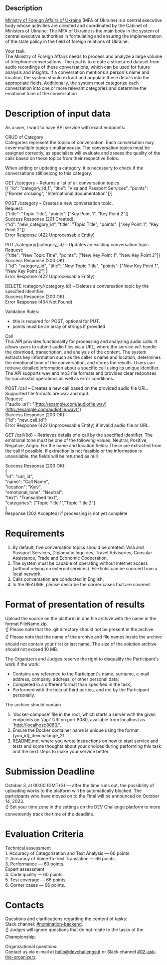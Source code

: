 ## **Description**

[Ministry of Foreign Affairs of Ukraine](https://mfa.gov.ua/en) (MFA of Ukraine) is a central executive body whose activities are directed and coordinated by the Cabinet of Ministers of Ukraine. The MFA of Ukraine is the main body in the system of central executive authorities in formulating and ensuring the implementation of the state policy in the field of foreign relations of Ukraine.

Your task.  
The Ministry of Foreign Affairs needs to process and analyze a large volume of telephone conversations. The goal is to create a structured dataset from audio recordings of these conversations, which can be used for future analysis and insights. If a conversation mentions a person's name and location, the system should extract and populate these details into the appropriate fields. Additionally, the system must categorize each conversation into one or more relevant categories and determine the emotional tone of the conversation

# **Description of input data**

As a user, I want to have API service with exact endpoints:

CRUD of Category  
Categories represent the topics of conversation. Each conversation may cover multiple topics simultaneously. The conversation topics must be assigned correctly, as specialists will evaluate and assess the quality of the calls based on these topics from their respective fields.

When adding or updating a category, it is necessary to check if the conversations still belong to this category.

GET /category – Returns a list of all conversation topics.  
\[{ "id": "category\_id\_1", "title": "Visa and Passport Services", "points": \["Border crossing", "International documentation"\]}\]

POST /category – Creates a new conversation topic.  
Request:   
{"title": "Topic Title", "points": \["Key Point 1", "Key Point 2"\]}  
Success Response (201 Created):   
{"id": "new\_category\_id", "title": "Topic Title", "points": \["Key Point 1", "Key Point 2"\]}  
Error Response (422 Unprocessable Entity)

PUT /category/{category\_id} – Updates an existing conversation topic.  
Request:   
{"title": "New Topic Title", "points": \["New Key Point 1", "New Key Point 2"\]}  
Success Response (200 OK):   
{ "id": "category\_id", "title": "New Topic Title", "points": \["New Key Point 1", "New Key Point 2"\] }  
Error Response (422 Unprocessable Entity)

DELETE /category/{category\_id} – Deletes a conversation topic by the specified identifier.  
Success Response (200 OK)  
Error Response (404 Not Found)

Validation Rules:

* title is required for POST, optional for PUT.  
* points must be an array of strings if provided.

Call  
This API provides functionality for processing and analyzing audio calls. It allows users to submit audio files via a URL, where the service will handle the download, transcription, and analysis of the content. The system extracts key information such as the caller's name and location, determines the emotional tone of the conversation, and stores the results. Users can retrieve detailed information about a specific call using its unique identifier. The API supports wav and mp3 file formats and provides clear responses for successful operations as well as error conditions.

POST /call – Creates a new call based on the provided audio file URL. Supported file formats are wav and mp3.  
Request:   
{"audio\_url": "[http://example.com/audiofile.wav](http://example.com/audiofile.wav)"}  
Success Response (200 OK):   
{"id": "new\_call\_id"}  
Error Response (422 Unprocessable Entity) if invalid audio file or URL.

GET /call/{id} – Retrieves details of a call by the specified identifier. The emotional tone must be one of the following values: Neutral, Positive, Negative, Angry. For the name and location fields: These are extracted from the call if possible. If extraction is not feasible or the information is unavailable, the fields will be returned as null

Success Response (200 OK):   
{    
  "id": "call\_id",    
  "name": "Call Name",    
  "location": "Kyiv",    
  "emotional\_tone": "Neutral",    
  "text": "Transcribed text",    
  "categories": \["Topic Title 1","Topic Title 2"\]  
}  
Response (202 Accepted) if processing is not yet complete

# **Requirements**

1. By default, five conversation topics should be created: Visa and Passport Services, Diplomatic Inquiries, Travel Advisories, Consular Assistance, Trade and Economic Cooperation.  
2. The system must be capable of operating without internet access (without relying on external services). File links can be sourced from a local network.  
3. Calls conversation are conducted in English.  
4. In the README, please describe the corner cases that are covered.

# **Format of presentation of results**

Upload the source on the platform in one file archive with the name in the format FileName.zip.  
☝️ Please note that the .git directory should not be present in the archive.  
☝️ Please note that the name of the archive and file names inside the archive should not contain your first or last name. The size of the solution archive should not exceed 10 MB.

The Organizers and Judges reserve the right to disqualify the Participant's work if the work:

* Contains any reference to the Participant's name, surname, e-mail address, company, address, or other personal data;  
* Completed in a different format than specified in the task;  
* Performed with the help of third parties, and not by the Participant personally.

The archive should contain 

1.  'docker-compose'  file in the root, which starts a server with the given endpoints on '/api' URI on port 8080, available from localhost as '[http://localhost:8080/](http://localhost:8080/)'.  
2. Ensure the Docker container name is unique using the format {you\_id}\_devchalange\_21.  
3. README.md, where you wrote instructions on how to start service and tests and some thoughts about your choices during performing this task and the next steps to make your service better.

# **Submission Deadline**

October 3, at 00:00 (GMT+3) — after the time runs out, the possibility of uploading works to the platform will be automatically blocked. The participants who have moved on to the Final will be announced on October 14, 2023\.  
☝️ Set your time zone in the settings on the DEV Challenge platform to more conveniently track the time of the deadline.

# **Evaluation Criteria**

Technical assessment  
1\. Accuracy of Categorization and Text Analysis — 66 points.  
2\. Accuracy of Voice-to-Text Translation — 66 points.  
3\. Performance — 60 points.  
Expert assessment  
4\. Code quality —  60 points.  
5\. Test coverage — 66 points.   
6\. Corner cases — 66 points. 

# **Contacts**

Questions and clarifications regarding the content of tasks:  
Slack channel: [\#nomination-backend](https://devchallengehq.slack.com/archives/C01AU5BJNMQ).   
☝️ Judges will ignore questions that do not relate to the tasks of the Championship.

Organizational questions:   
Contact us via e-mail at hello@devchallenge.it or Slack channel [\#02-ask-the-organizers](https://devchallengehq.slack.com/archives/C0431P42S0L).  
